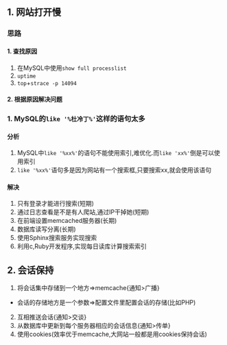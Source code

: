 ## 1. 网站打开慢
### 思路
#### 1. 查找原因
1. 在MySQL中使用`show full processlist`
2. `uptime`
3. `top`+`strace -p 14094`
#### 2. 根据原因解决问题
### 1. MySQL的`like '%杜冷丁%'`这样的语句太多
#### 分析
1. MySQL中`like '%xx%'`的语句不能使用索引,难优化.而`like 'xx%'`倒是可以使用索引
2. `like '%xx%'`语句多是因为网站有一个搜索框,只要搜索xx,就会使用该语句
#### 解决
1. 只有登录才能进行搜索(短期)
2. 通过日志查看是不是有人爬站,通过IP干掉她(短期)
3. 在前端设置memcached服务器(长期)
4. 数据库读写分离(长期)
5. 使用Sphinx搜索服务实现搜索
6. 利用c,Ruby开发程序,实现每日读库计算搜索索引

## 2. 会话保持
1. 将会话集中存储到一个地方=>memcache{通知>广播}
+ 会话的存储地方是一个参数=>配置文件里配置会话的存储(比如PHP)
2. 互相推送会话{通知>交谈}
3. 从数据库中更新到每个服务器相应的会话信息{通知>传单}
4. 使用cookies(效率优于memcache,大网站一般都是用cookies保持会话)

